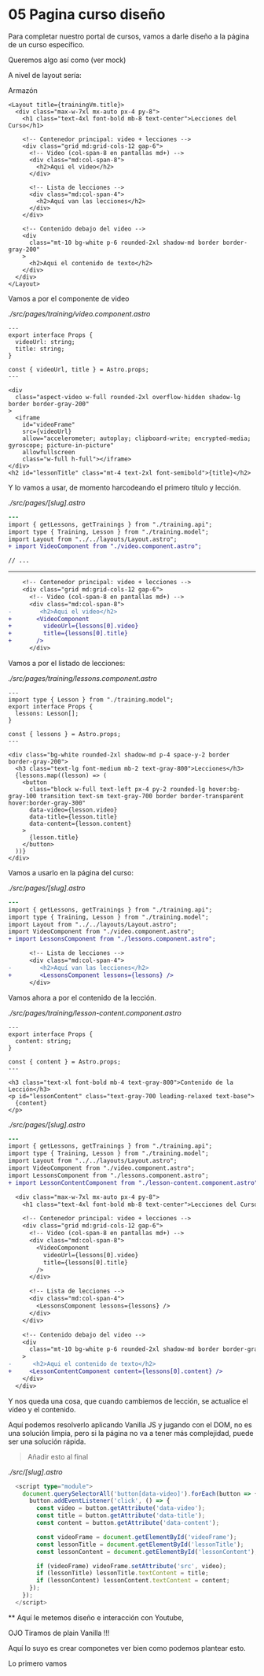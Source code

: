 # 05 Pagina curso diseño

Para completar nuestro portal de cursos, vamos a darle diseño a la página de un curso específico.

Queremos algo así como (ver mock)

A nivel de layout sería:

Armazón

```astro
<Layout title={trainingVm.title}>
  <div class="max-w-7xl mx-auto px-4 py-8">
    <h1 class="text-4xl font-bold mb-8 text-center">Lecciones del Curso</h1>

    <!-- Contenedor principal: video + lecciones -->
    <div class="grid md:grid-cols-12 gap-6">
      <!-- Video (col-span-8 en pantallas md+) -->
      <div class="md:col-span-8">
        <h2>Aqui el video</h2>
      </div>

      <!-- Lista de lecciones -->
      <div class="md:col-span-4">
        <h2>Aquí van las lecciones</h2>
      </div>
    </div>

    <!-- Contenido debajo del video -->
    <div
      class="mt-10 bg-white p-6 rounded-2xl shadow-md border border-gray-200"
    >
      <h2>Aqui el contenido de texto</h2>
    </div>
  </div>
</Layout>
```

Vamos a por el componente de video

_./src/pages/training/video.component.astro_

```astro
---
export interface Props {
  videoUrl: string;
  title: string;
}

const { videoUrl, title } = Astro.props;
---

<div
  class="aspect-video w-full rounded-2xl overflow-hidden shadow-lg border border-gray-200"
>
  <iframe
    id="videoFrame"
    src={videoUrl}
    allow="accelerometer; autoplay; clipboard-write; encrypted-media; gyroscope; picture-in-picture"
    allowfullscreen
    class="w-full h-full"></iframe>
</div>
<h2 id="lessonTitle" class="mt-4 text-2xl font-semibold">{title}</h2>
```

Y lo vamos a usar, de momento harcodeando el primero título y lección.

_./src/pages/[slug].astro_

```diff
---
import { getLessons, getTrainings } from "./training.api";
import type { Training, Lesson } from "./training.model";
import Layout from "../../layouts/Layout.astro";
+ import VideoComponent from "./video.component.astro";

// ...
```

---

```diff
    <!-- Contenedor principal: video + lecciones -->
    <div class="grid md:grid-cols-12 gap-6">
      <!-- Video (col-span-8 en pantallas md+) -->
      <div class="md:col-span-8">
-        <h2>Aqui el video</h2>
+       <VideoComponent
+         videoUrl={lessons[0].video}
+         title={lessons[0].title}
+       />
      </div>

```

Vamos a por el listado de lecciones:

_./src/pages/training/lessons.component.astro_

```astro
---
import type { Lesson } from "./training.model";
export interface Props {
  lessons: Lesson[];
}

const { lessons } = Astro.props;
---

<div class="bg-white rounded-2xl shadow-md p-4 space-y-2 border border-gray-200">
  <h3 class="text-lg font-medium mb-2 text-gray-800">Lecciones</h3>
  {lessons.map((lesson) => (
    <button
      class="block w-full text-left px-4 py-2 rounded-lg hover:bg-gray-100 transition text-sm text-gray-700 border border-transparent hover:border-gray-300"
      data-video={lesson.video}
      data-title={lesson.title}
      data-content={lesson.content}
    >
      {lesson.title}
    </button>
  ))}
</div>
```

Vamos a usarlo en la página del curso:

_./src/pages/[slug].astro_

```diff
---
import { getLessons, getTrainings } from "./training.api";
import type { Training, Lesson } from "./training.model";
import Layout from "../../layouts/Layout.astro";
import VideoComponent from "./video.component.astro";
+ import LessonsComponent from "./lessons.component.astro";
```

```diff
      <!-- Lista de lecciones -->
      <div class="md:col-span-4">
-        <h2>Aquí van las lecciones</h2>
+        <LessonsComponent lessons={lessons} />
      </div>
```

Vamos ahora a por el contenido de la lección.

_./src/pages/training/lesson-content.component.astro_

```astro
---
export interface Props {
  content: string;
}

const { content } = Astro.props;
---

<h3 class="text-xl font-bold mb-4 text-gray-800">Contenido de la Lección</h3>
<p id="lessonContent" class="text-gray-700 leading-relaxed text-base">
  {content}
</p>
```

_./src/pages/[slug].astro_

```diff
---
import { getLessons, getTrainings } from "./training.api";
import type { Training, Lesson } from "./training.model";
import Layout from "../../layouts/Layout.astro";
import VideoComponent from "./video.component.astro";
import LessonsComponent from "./lessons.component.astro";
+ import LessonContentComponent from "./lesson-content.component.astro";
```

```diff
  <div class="max-w-7xl mx-auto px-4 py-8">
    <h1 class="text-4xl font-bold mb-8 text-center">Lecciones del Curso</h1>

    <!-- Contenedor principal: video + lecciones -->
    <div class="grid md:grid-cols-12 gap-6">
      <!-- Video (col-span-8 en pantallas md+) -->
      <div class="md:col-span-8">
        <VideoComponent
          videoUrl={lessons[0].video}
          title={lessons[0].title}
        />
      </div>

      <!-- Lista de lecciones -->
      <div class="md:col-span-4">
        <LessonsComponent lessons={lessons} />
      </div>
    </div>
```

```diff
    <!-- Contenido debajo del video -->
    <div
      class="mt-10 bg-white p-6 rounded-2xl shadow-md border border-gray-200"
    >
-      <h2>Aqui el contenido de texto</h2>
+     <LessonContentComponent content={lessons[0].content} />
    </div>
  </div>
```

Y nos queda una cosa, que cuando cambiemos de lección, se actualice el vídeo y el contenido.

Aquí podemos resolverlo aplicando Vanilla JS y jugando con el DOM, no es una solución limpia, pero si la página no va a tener más complejidad, puede ser una solución rápida.

> Añadir esto al final

_./src/[slug].astro_
```ts
  <script type="module">
    document.querySelectorAll('button[data-video]').forEach(button => {
      button.addEventListener('click', () => {
        const video = button.getAttribute('data-video');
        const title = button.getAttribute('data-title');
        const content = button.getAttribute('data-content');

        const videoFrame = document.getElementById('videoFrame');
        const lessonTitle = document.getElementById('lessonTitle');
        const lessonContent = document.getElementById('lessonContent');

        if (videoFrame) videoFrame.setAttribute('src', video);
        if (lessonTitle) lessonTitle.textContent = title;
        if (lessonContent) lessonContent.textContent = content;
      });
    });
  </script>
```

\*\*
Aquí le metemos diseño e interacción con Youtube,

OJO Tiramos de plain Vanilla !!!

Aquí lo suyo es crear componetes ver bien como podemos plantear esto.

Lo primero vamos
